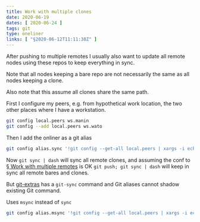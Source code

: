 ```yaml
---
title: Work with multiple clones
date: 2020-06-19
dates: [ 2020-06-24 ]
tags: git
type: oneliner
links: [ "§2020-06-12T11:11:38Z" ]
---
```


[§2020-06-12T11:11:38Z]: 2020-06-12T11_11_38Z.md "§ Work with multiple remotes"

After pushing to multiple remotes I usually also want to update all
remote nodes using these repos to keep everything in sync.

Note that all nodes keeping a bare repo are not necessarily the same
as all nodes keeping a clone.

Also note that this assume all clones share the same path.

First I configure my peers, e.g. from hypothetical work location, the
two other places where I have a workstation.

```bash
git config local.peers ws.manin
git config --add local.peers ws.wato
```

Then I add the onliner as a git alias

```bash
git config alias.sync '!git config --get-all local.peers | xargs -i echo ssh -An {} git -C $(pwd) pull'
```

Now `git sync | dash` will sync all remote clones, and assuming the
conf to [§ Work with multiple remotes][§2020-06-12T11:11:38Z] is OK `git
push; git sync | dash` will keep in sync all remote bares and clones.

But [git-extras][] has a `git-sync` command and Git aliases cannot shadow existing Git command.

Uses `msync` instead of `sync`

```bash
git config alias.msync '!git config --get-all local.peers | xargs -i echo ssh -An {} git -C $(pwd) pull'
```

[git-extras]: https://github.com/tj/git-extras "github.com"
